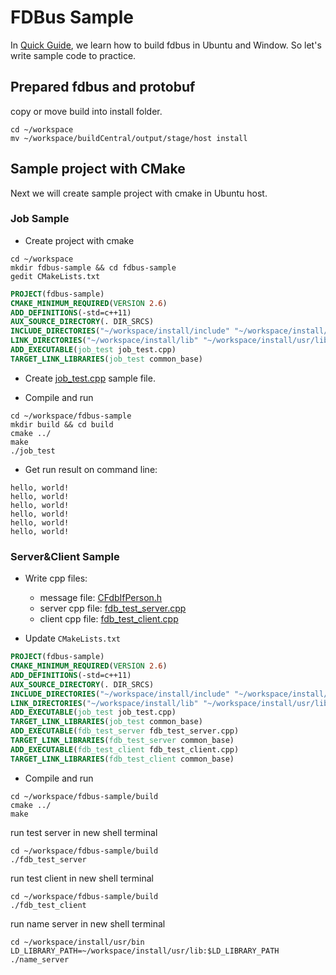 # FDBus Sample

In [Quick Guide](./FDBus_quick_guide.md), we learn how to build fdbus in Ubuntu and Window. So let's write sample code to practice.

## Prepared fdbus and protobuf

copy or move build into install folder.

```shell
cd ~/workspace
mv ~/workspace/buildCentral/output/stage/host install
```

## Sample project with CMake 

Next we will create sample project with cmake in Ubuntu host.

### Job Sample

* Create project with cmake

```shell
cd ~/workspace
mkdir fdbus-sample && cd fdbus-sample
gedit CMakeLists.txt
```

```cmake
PROJECT(fdbus-sample)
CMAKE_MINIMUM_REQUIRED(VERSION 2.6)
ADD_DEFINITIONS(-std=c++11)
AUX_SOURCE_DIRECTORY(. DIR_SRCS)
INCLUDE_DIRECTORIES("~/workspace/install/include" "~/workspace/install/usr/include")
LINK_DIRECTORIES("~/workspace/install/lib" "~/workspace/install/usr/lib")
ADD_EXECUTABLE(job_test job_test.cpp)
TARGET_LINK_LIBRARIES(job_test common_base)
```

* Create [job_test.cpp](../code/fdbus-sample/job_test.cpp) sample file.

* Compile and run

```shell
cd ~/workspace/fdbus-sample
mkdir build && cd build
cmake ../
make
./job_test
```

* Get run result on command line:

```
hello, world!
hello, world!
hello, world!
hello, world!
hello, world!
hello, world!
```

### Server&Client Sample

* Write cpp files:
  * message file: [CFdbIfPerson.h](../code/fdbus-sample/CFdbIfPerson.h)
  * server cpp file: [fdb_test_server.cpp](../code/fdbus-sample/fdb_test_server.cpp)
  * client cpp file: [fdb_test_client.cpp](../code/fdbus-sample/fdb_test_client.cpp)

* Update `CMakeLists.txt`

```cmake
PROJECT(fdbus-sample)
CMAKE_MINIMUM_REQUIRED(VERSION 2.6)
ADD_DEFINITIONS(-std=c++11)
AUX_SOURCE_DIRECTORY(. DIR_SRCS)
INCLUDE_DIRECTORIES("~/workspace/install/include" "~/workspace/install/usr/include")
LINK_DIRECTORIES("~/workspace/install/lib" "~/workspace/install/usr/lib")
ADD_EXECUTABLE(job_test job_test.cpp)
TARGET_LINK_LIBRARIES(job_test common_base)
ADD_EXECUTABLE(fdb_test_server fdb_test_server.cpp)
TARGET_LINK_LIBRARIES(fdb_test_server common_base)
ADD_EXECUTABLE(fdb_test_client fdb_test_client.cpp)
TARGET_LINK_LIBRARIES(fdb_test_client common_base)
```

* Compile and run

```shell
cd ~/workspace/fdbus-sample/build
cmake ../
make
```

run test server in new shell terminal

```shell
cd ~/workspace/fdbus-sample/build
./fdb_test_server
```

run test client in new shell terminal

```shell
cd ~/workspace/fdbus-sample/build
./fdb_test_client
```

run name server in new shell terminal

```shell
cd ~/workspace/install/usr/bin
LD_LIBRARY_PATH=~/workspace/install/usr/lib:$LD_LIBRARY_PATH
./name_server
```